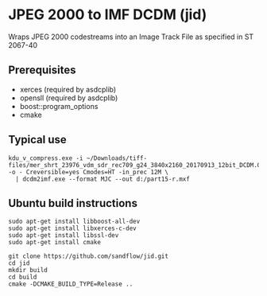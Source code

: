 # JPEG 2000 to IMF DCDM (jid)

Wraps JPEG 2000 codestreams into an Image Track File as specified in ST 2067-40

## Prerequisites

* xerces (required by asdcplib)
* opensll (required by asdcplib)
* boost::program_options
* cmake

## Typical use

```
kdu_v_compress.exe -i ~/Downloads/tiff-files/mer_shrt_23976_vdm_sdr_rec709_g24_3840x2160_20170913_12bit_DCDM.00090000.tif+100 -o - Creversible=yes Cmodes=HT -in_prec 12M \
  | dcdm2imf.exe --format MJC --out d:/part15-r.mxf
```

## Ubuntu build instructions

```
sudo apt-get install libboost-all-dev
sudo apt-get install libxerces-c-dev
sudo apt-get install libssl-dev
sudo apt-get install cmake

git clone https://github.com/sandflow/jid.git
cd jid
mkdir build
cd build
cmake -DCMAKE_BUILD_TYPE=Release ..
```

